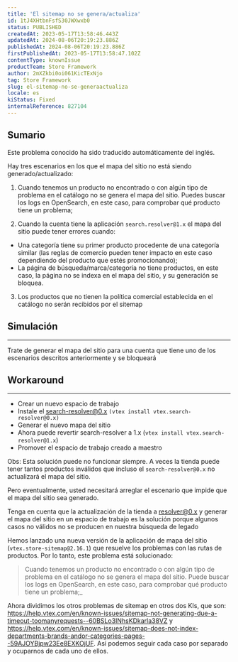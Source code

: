 ```yaml
---
title: 'El sitemap no se genera/actualiza'
id: 1tJ4XHtbnFsfS30JWXwxb0
status: PUBLISHED
createdAt: 2023-05-17T13:58:46.443Z
updatedAt: 2024-08-06T20:19:23.886Z
publishedAt: 2024-08-06T20:19:23.886Z
firstPublishedAt: 2023-05-17T13:58:47.102Z
contentType: knownIssue
productTeam: Store Framework
author: 2mXZkbi0oi061KicTExNjo
tag: Store Framework
slug: el-sitemap-no-se-generaactualiza
locale: es
kiStatus: Fixed
internalReference: 827104
---
```


## Sumario

<div class="alert alert-info">
  <p>Este problema conocido ha sido traducido automáticamente del inglés.</p>
</div>



Hay tres escenarios en los que el mapa del sitio no está siendo generado/actualizado:



1. Cuando tenemos un producto no encontrado o con algún tipo de problema en el catálogo no se genera el mapa del sitio. Puedes buscar los logs en OpenSearch, en este caso, para comprobar qué producto tiene un problema;



2. Cuando la cuenta tiene la aplicación `search.resolver@1.x` el mapa del sitio puede tener errores cuando:



- Una categoría tiene su primer producto procedente de una categoría similar (las reglas de comercio pueden tener impacto en este caso dependiendo del producto que estés promocionando);
- La página de búsqueda/marca/categoría no tiene productos, en este caso, la página no se indexa en el mapa del sitio, y su generación se bloquea.

3. Los productos que no tienen la política comercial establecida en el catálogo no serán recibidos por el sitemap



##

## Simulación


** **
Trate de generar el mapa del sitio para una cuenta que tiene uno de los escenarios descritos anteriormente y se bloqueará



## Workaround


** **

- Crear un nuevo espacio de trabajo
- Instale el search-resolver@0.x `(vtex install vtex.search-resolver@0.x)`
- Generar el nuevo mapa del sitio
- Ahora puede revertir search-resolver a 1.x (`vtex install vtex.search-resolver@1.x`)
- Promover el espacio de trabajo creado a maestro

Obs: Esta solución puede no funcionar siempre. A veces la tienda puede tener tantos productos inválidos que incluso el `search-resolver@0.x` no actualizará el mapa del sitio.

Pero eventualmente, usted necesitará arreglar el escenario que impide que el mapa del sitio sea generado.

Tenga en cuenta que la actualización de la tienda a resolver@0.x y generar el mapa del sitio en un espacio de trabajo es la solución porque algunos casos no válidos no se producen en nuestra búsqueda de legado

Hemos lanzado una nueva versión de la aplicación de mapa del sitio (`vtex.store-sitemap@2.16.1`) que resuelve los problemas con las rutas de productos. Por lo tanto, este problema está solucionado:

> Cuando tenemos un producto no encontrado o con algún tipo de problema en el catálogo no se genera el mapa del sitio. Puede buscar los logs en OpenSearch, en este caso, para comprobar qué producto tiene un problema;_

 Ahora dividimos los otros problemas de sitemap en otros dos KIs, que son: https://help.vtex.com/en/known-issues/sitemap-not-generating-due-a-timeout-toomanyrequests--60BSLo3INhsKDkarla38VZ y https://help.vtex.com/en/known-issues/sitemap-does-not-index-departments-brands-andor-categories-pages--59AJOYBjpw23Ee8EXKOjUF. Así podemos seguir cada caso por separado y ocuparnos de cada uno de ellos.





